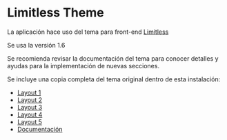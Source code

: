 # Limitless Theme

La aplicación hace uso del tema para front-end [Limitless](https://themeforest.net/item/limitless-responsive-web-application-kit/13080328)

Se usa la versión 1.6

Se recomienda revisar la documentación del tema para conocer detalles y ayudas para la implementación de nuevas secciones.

Se incluye una copia completa del tema original dentro de esta instalación: 

- [Layout 1](/limitless_1_6/layout_1/LTR/default/index.html)
- [Layout 2](/limitless_1_6/layout_2/LTR/default/index.html)
- [Layout 3](/limitless_1_6/layout_3/LTR/default/index.html)
- [Layout 4](/limitless_1_6/layout_4/LTR/default/index.html)
- [Layout 5](/limitless_1_6/layout_5/LTR/default/index.html)
- [Documentación](/limitless_1_6/Documentation/index.html)



